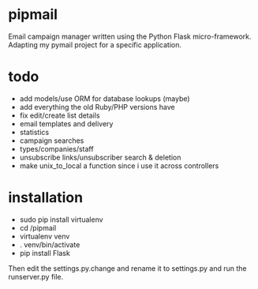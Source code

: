pipmail
=======

Email campaign manager written using the Python Flask micro-framework.  Adapting my pymail project for a specific application.

todo
=======
- add models/use ORM for database lookups (maybe)
- add everything the old Ruby/PHP versions have
- fix edit/create list details
- email templates and delivery
- statistics
- campaign searches
- types/companies/staff
- unsubscribe links/unsubscriber search & deletion
- make unix_to_local a function since i use it across controllers

installation
=======
- sudo pip install virtualenv
- cd /pipmail
- virtualenv venv
- . venv/bin/activate
- pip install Flask

Then edit the settings.py.change and rename it to settings.py and run the runserver.py file.
